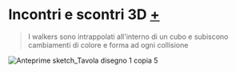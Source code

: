 # Incontri e scontri 3D [+](https://editor.p5js.org/RobertoAlesi/full/GbkqFlOmJ)
>I walkers sono intrappolati all'interno di un cubo e subiscono cambiamenti di colore e forma ad ogni collisione

![Anteprime sketch_Tavola disegno 1 copia 5](https://user-images.githubusercontent.com/76455356/114689722-4a84f180-9d16-11eb-98fa-49701f3151f3.png)
